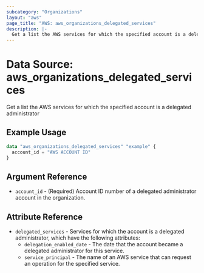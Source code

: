 ```yaml
---
subcategory: "Organizations"
layout: "aws"
page_title: "AWS: aws_organizations_delegated_services"
description: |-
  Get a list the AWS services for which the specified account is a delegated administrator 
---
```


# Data Source: aws_organizations_delegated_services

Get a list the AWS services for which the specified account is a delegated administrator

## Example Usage

```terraform
data "aws_organizations_delegated_services" "example" {
  account_id = "AWS ACCOUNT ID"
}
```

## Argument Reference

* `account_id` - (Required) Account ID number of a delegated administrator account in the organization.

## Attribute Reference

* `delegated_services` - Services for which the account is a delegated administrator, which have the following attributes:
    * `delegation_enabled_date` - The date that the account became a delegated administrator for this service.
    * `service_principal` - The name of an AWS service that can request an operation for the specified service.
